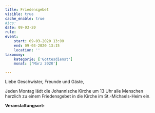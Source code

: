```yaml
---
title: Friedensgebet
visible: true
cache_enable: true
#ics: 
date: 09-03-20
rule: 
event:
	start: 09-03-2020 13:00
	end: 09-03-2020 13:15
	location: ''
taxonomy:
	kategorie: ['Gottesdienst']
	monat: ['März 2020']

---
```

Liebe Geschwister, Freunde und Gäste,

Jeden Montag lädt die Johannische Kirche um 13 Uhr alle Menschen herzlich zu einem Friedensgebet in die Kirche im St.-Michaels-Heim ein.



**Veranstaltungsort:** 

